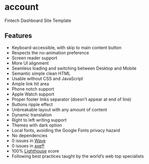 # account
Fintech Dashboard Site Template
## Features
- Keyboard-accessible, with skip to main content button
- Respects the no-animation preference
- Screen reader support
- More UI alignment
- Seamless loading and switching between Desktop and Mobile
- Semantic simple clean HTML
- Usable without CSS and JavaScript
- Ample link hit area
- Phone notch support
- Apple Watch support
- Proper footer links separator (doesn’t appear at end of line)
- Buttons ripple effect
- Unbreakable layout with any amount of content
- Dynamic translation
- Right to left writing support
- Themes with dark option
- Local fonts, avoiding the Google Fonts privacy hazard
- No dependencies
- 0 issues in [Wave](https://wave.webaim.org/report#/account.rado.bg)
- 0 issues in [axe®](https://www.deque.com/axe/)
- 100% [Lighthouse](https://pagespeed.web.dev/report?url=https%3A%2F%2Faccount.rado.bg%2F) score
- Following best practices taught by the world’s web top specialists
